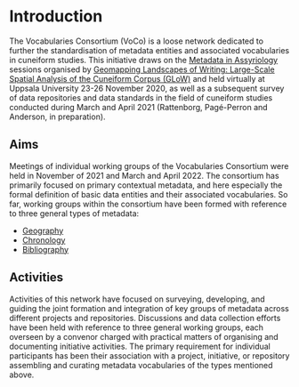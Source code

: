 # Introduction
The Vocabularies Consortium (VoCo) is a loose network dedicated to further the standardisation of metadata entities and associated vocabularies in cuneiform studies. This initiative draws on the [Metadata in Assyriology](https://www.lingfil.uu.se/research/assyriology/events#MetadatainAssyriology) sessions organised by [Geomapping Landscapes of Writing: Large-Scale Spatial Analysis of the Cuneiform Corpus (GLoW)](https://www.lingfil.uu.se/research/assyriology/glow/) and held virtually at Uppsala University 23-26 November 2020, as well as a subsequent survey of data repositories and data standards in the field of cuneiform studies conducted during March and April 2021 (Rattenborg, Pagé-Perron and Anderson, in preparation).

## Aims
Meetings of individual working groups of the Vocabularies Consortium were held in November of 2021 and March and April 2022. The consortium has primarily focused on primary contextual metadata, and here especially the formal definition of basic data entities and their associated vocabularies. So far, working groups within the consortium have been formed with reference to three general types of metadata:

* [Geography](./geography.md)
* [Chronology](./chronology.md)
* [Bibliography](./bibliography.md)

## Activities

Activities of this network have focused on surveying, developing, and guiding the joint formation and integration of key groups of metadata across different projects and repositories. Discussions and data collection efforts have been held with reference to three general working groups, each overseen by a convenor charged with practical matters of organising and documenting initiative activities. The primary requirement for individual participants has been their association with a project, initiative, or repository assembling and curating metadata vocabularies of the types mentioned above.




